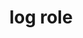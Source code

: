 ---
{
  "title": "log role",
  "description": "A type of live region where new information is added in meaningful order and old information may disappear",
  "category": "aria",
  "keywords": [
    "log role"
  ],
  "last_test_date": "2020-07-14",
  "test_results_url": "https://a11ysupport.io/tech/aria/log_role",
  "test_url": "https://a11ysupport.io/tech/aria/log_role",
  "notes_by_num": {
    "1": "Didn't convey its name and role as part of the live announcement if it has a name",
    "2": "Didn't convey its name and role while navigating the page if it has a name",
    "3": "Didn't announce changes to the live region",
    "4": "Didn't convey the implicit aria-atomic value of false by only announcing content that has changed"
  },
  "stats": {
    "jaws": {
      "chrome": {
        "86": "a #1"
      },
      "ie": {
        "11": "a"
      },
      "firefox": {
        "82": "a #2 #1"
      }
    },
    "narrator": {
      "edge": {
        "86": "a #3 #4 #2 #1"
      }
    },
    "nvda": {
      "chrome": {
        "86": "a"
      },
      "firefox": {
        "82": "a #2 #1"
      }
    },
    "talkback": {
      "and_chr": {
        "86": "a #2 #1"
      }
    },
    "vo_ios": {
      "ios_saf": {
        "14.2": "a #2 #1"
      }
    },
    "vo_macos": {
      "safari": {
        "14.0": "a #1"
      }
    },
    "orca": {
      "firefox": {
        "82": "a #2 #1"
      }
    }
  },
  "links": {
    "ARIA spec for log": "https://www.w3.org/TR/wai-aria-1.1/#log"
  }
}
---